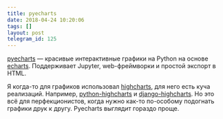 ```yaml
---
title: pyecharts
date: 2018-04-24 10:20:06
tags: []
layout: post
telegram_id: 125
---
```


[pyecharts](https://github.com/pyecharts/pyecharts) — красивые интерактивные графики на Python на основе [echarts](https://ecomfe.github.io/echarts-examples/public/index.html). Поддерживает Jupyter, web-фреймворки и простой экспорт в HTML.

Я когда-то для графиков использовал [highcharts](https://www.highcharts.com/), для него есть куча реализаций. Например, [python-highcharts](https://github.com/kyper-data/python-highcharts) и [django-highcharts](https://github.com/ernestoarbitrio/django-highcharts). Но это всё для перфекционистов, когда нужно как-то по-особому подогнать графики друк к другу. Pyecharts выглядит гораздо проще.
